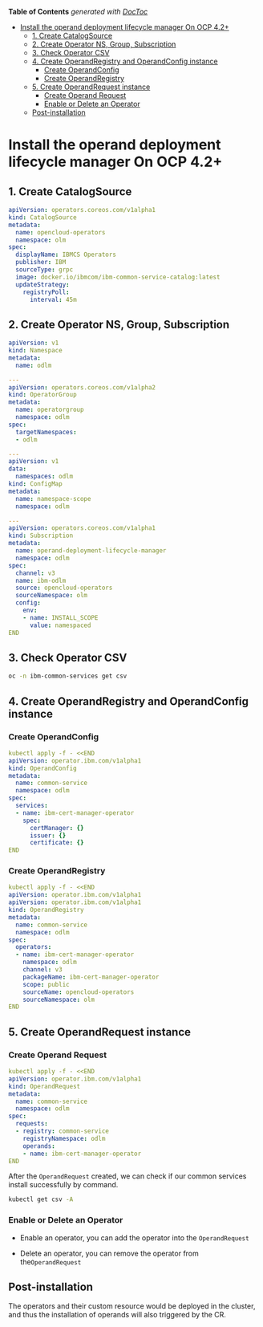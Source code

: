 <!-- START doctoc generated TOC please keep comment here to allow auto update -->
<!-- DON'T EDIT THIS SECTION, INSTEAD RE-RUN doctoc TO UPDATE -->
**Table of Contents**  *generated with [DocToc](https://github.com/thlorenz/doctoc)*

- [Install the operand deployment lifecycle manager On OCP 4.2+](#install-the-operand-deployment-lifecycle-manager-on-ocp-42)
  - [1. Create CatalogSource](#1-create-catalogsource)
  - [2. Create Operator NS, Group, Subscription](#2-create-operator-ns-group-subscription)
  - [3. Check Operator CSV](#3-check-operator-csv)
  - [4. Create OperandRegistry and OperandConfig instance](#4-create-operandregistry-and-operandconfig-instance)
    - [Create OperandConfig](#create-operandconfig)
    - [Create OperandRegistry](#create-operandregistry)
  - [5. Create OperandRequest instance](#5-create-operandrequest-instance)
    - [Create Operand Request](#create-operand-request)
    - [Enable or Delete an Operator](#enable-or-delete-an-operator)
  - [Post-installation](#post-installation)

<!-- END doctoc generated TOC please keep comment here to allow auto update -->

# Install the operand deployment lifecycle manager On OCP 4.2+

## 1. Create CatalogSource

```yaml
apiVersion: operators.coreos.com/v1alpha1
kind: CatalogSource
metadata:
  name: opencloud-operators
  namespace: olm
spec:
  displayName: IBMCS Operators
  publisher: IBM
  sourceType: grpc
  image: docker.io/ibmcom/ibm-common-service-catalog:latest
  updateStrategy:
    registryPoll:
      interval: 45m
```

## 2. Create Operator NS, Group, Subscription

```yaml
apiVersion: v1
kind: Namespace
metadata:
  name: odlm

---
apiVersion: operators.coreos.com/v1alpha2
kind: OperatorGroup
metadata:
  name: operatorgroup
  namespace: odlm
spec:
  targetNamespaces:
  - odlm

---
apiVersion: v1
data:
  namespaces: odlm
kind: ConfigMap
metadata:
  name: namespace-scope
  namespace: odlm

---
apiVersion: operators.coreos.com/v1alpha1
kind: Subscription
metadata:
  name: operand-deployment-lifecycle-manager
  namespace: odlm
spec:
  channel: v3
  name: ibm-odlm
  source: opencloud-operators
  sourceNamespace: olm
  config:
    env:
    - name: INSTALL_SCOPE
      value: namespaced
END
```

## 3. Check Operator CSV

```bash
oc -n ibm-common-services get csv
```

## 4. Create OperandRegistry and OperandConfig instance

### Create OperandConfig

```yaml
kubectl apply -f - <<END
apiVersion: operator.ibm.com/v1alpha1
kind: OperandConfig
metadata:
  name: common-service
  namespace: odlm
spec:
  services:
  - name: ibm-cert-manager-operator
    spec:
      certManager: {}
      issuer: {}
      certificate: {}
END
```

### Create OperandRegistry

```yaml
kubectl apply -f - <<END
apiVersion: operator.ibm.com/v1alpha1
apiVersion: operator.ibm.com/v1alpha1
kind: OperandRegistry
metadata:
  name: common-service
  namespace: odlm
spec:
  operators:
  - name: ibm-cert-manager-operator
    namespace: odlm
    channel: v3
    packageName: ibm-cert-manager-operator
    scope: public
    sourceName: opencloud-operators
    sourceNamespace: olm
END
```

## 5. Create OperandRequest instance

### Create Operand Request

```yaml
kubectl apply -f - <<END
apiVersion: operator.ibm.com/v1alpha1
kind: OperandRequest
metadata:
  name: common-service
  namespace: odlm
spec:
  requests:
  - registry: common-service
    registryNamespace: odlm
    operands:
    - name: ibm-cert-manager-operator
END
```

After the `OperandRequest` created, we can check if our common services install successfully by command.

```bash
kubectl get csv -A
```

### Enable or Delete an Operator

- Enable an operator, you can add the operator into the `OperandRequest`

- Delete an operator, you can remove the operator from the`OperandRequest`

## Post-installation

The operators and their custom resource would be deployed in the cluster, and thus the installation of operands will also triggered by the CR.
